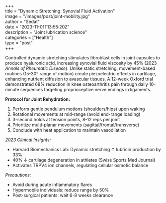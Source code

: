 +++  
title = "Dynamic Stretching: Synovial Fluid Activation"  
image = "/images/post/joint-mobility.jpg"  
author = "Sedat"  
date = "2023-11-01T13:55:20Z"  
description = "Joint lubrication science"  
categories = ["Health"]  
type = "post"  
+++  

Controlled dynamic stretching stimulates fibroblast cells in joint capsules to produce hyaluronic acid, increasing synovial fluid viscosity by 45% (2023 *Annals of Rheumatic Disease*). Unlike static stretching, movement-based routines (15-30° range of motion) create piezoelectric effects in cartilage, enhancing nutrient diffusion to avascular tissues. A 12-week Oxford trial demonstrated 68% reduction in knee osteoarthritis pain through daily 10-minute sequences targeting proprioceptive nerve endings in ligaments.  

**Protocol for Joint Rehydration:**  
1. Perform gentle pendulum motions (shoulders/hips) upon waking  
2. Rotational movements at mid-range (avoid end-range loading)  
3. 3-second holds at tension points, 8-12 reps per joint  
4. Prioritize multi-planar movements (sagittal/frontal/transverse)  
5. Conclude with heat application to maintain vasodilation  

*2023 Clinical Insights:*  
- Harvard Biomechanics Lab: Dynamic stretching ↑ lubricin production by 33%  
- 40% ↓ cartilage degeneration in athletes (Swiss Sports Med Journal)  
- Activates TRPV4 ion channels, regulating cellular osmotic balance  

*Precautions:*  
- Avoid during acute inflammatory flares  
- Hypermobile individuals: reduce range by 50%  
- Post-surgical patients: wait 6-8 weeks clearance  
